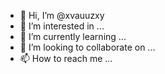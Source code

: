 - 👋 Hi, I’m @xvauuzxy
- 👀 I’m interested in ...
- 🌱 I’m currently learning ...
- 💞️ I’m looking to collaborate on ...
- 📫 How to reach me ...

<!---
xvauuzxy/xvauuzxy is a ✨ special ✨ repository because its `README.md` (this file) appears on your GitHub profile.
You can click the Preview link to take a look at your changes.
--->

